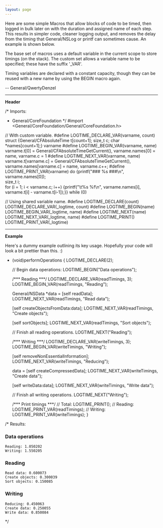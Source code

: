 ```yaml
---
layout: page
---
```


Here are some simple Macros that allow blocks of code to be timed, then logged in bulk later on with the duration and assigned name of each step.
This results in simpler code, cleaner logging output, and removes the delay from the timing that General/NSLog or printf can sometimes cause.
An example is shown below.

The base set of macros uses a default variable in the current scope to store timings (on the stack).
The custom set allows a variable name to be specified; these have the suffix '_VAR'.

Timing variables are declared with a constant capacity, though they can be reused with a new name by using the BEGIN macro again.

-- General/QwertyDenzel

----
**Header**
    
/* Imports:
 *  General/CoreFoundation
 */
#import <General/CoreFoundation/General/CoreFoundation.h>


// With custom variable.
#define LOGTIME_DECLARE_VAR(varname, count) struct {General/CFAbsoluteTime t[count+1]; size_t c; char *names[count+1];} varname
#define LOGTIME_BEGIN_VAR(varname, name) varname.t[0] = General/CFAbsoluteTimeGetCurrent(), varname.names[0] = name, varname.c = 1
#define LOGTIME_NEXT_VAR(varname, name) varname.t[varname.c] = General/CFAbsoluteTimeGetCurrent(), varname.names[varname.c] = name, varname.c++;
#define LOGTIME_PRINT_VAR(varname) do {printf("### %s ###\n", varname.names[0]);\
size_t i;\
for (i = 1; i < varname.c; i++) {printf("\t%s %f\n", varname.names[i], varname.t[i] - varname.t[i-1]);}} while (0)

// Using shared variable name.
#define LOGTIME_DECLARE(count) LOGTIME_DECLARE_VAR(_logtime, count)
#define LOGTIME_BEGIN(name) LOGTIME_BEGIN_VAR(_logtime, name)
#define LOGTIME_NEXT(name) LOGTIME_NEXT_VAR(_logtime, name)
#define LOGTIME_PRINT() LOGTIME_PRINT_VAR(_logtime)


----
**Example**

Here's a dummy example outlining its key usage. Hopefully your code will look a bit prettier than this. :)

    
- (void)performOperations
{
	LOGTIME_DECLARE(2);
	
	// Begin data operations:
	LOGTIME_BEGIN("Data operations");
	
	/*** Reading ***/
	LOGTIME_DECLARE_VAR(readTimings, 3);
	LOGTIME_BEGIN_VAR(readTimings, "Reading");
	
	General/NSData *data = [self readData];
	LOGTIME_NEXT_VAR(readTimings, "Read data");
	
	[self createObjectsFromData:data];
	LOGTIME_NEXT_VAR(readTimings, "Create objects");
	
	[self sortObjects];
	LOGTIME_NEXT_VAR(readTimings, "Sort objects");
	
	// Finish all reading operations.
	LOGTIME_NEXT("Reading");
	
	/*** Writing ***/
	LOGTIME_DECLARE_VAR(writeTimings, 3);
	LOGTIME_BEGIN_VAR(writeTimings, "Writing");
	
	[self removeNonEssentialInformation];
	LOGTIME_NEXT_VAR(writeTimings, "Reducing");
	
	data = [self createCompressedData];
	LOGTIME_NEXT_VAR(writeTimings, "Create data");
	
	[self writeData:data];
	LOGTIME_NEXT_VAR(writeTimings, "Write data");
	
	// Finish all writing operations.
	LOGTIME_NEXT("Writing");
	
	/*** Print timings ***/
	// Total:
	LOGTIME_PRINT();
	// Reading:
	LOGTIME_PRINT_VAR(readTimings);
	// Writing:
	LOGTIME_PRINT_VAR(writeTimings);
}

/*
Results:
### Data operations ###
	Reading: 1.050202
	Writing: 1.550205
### Reading ###
	Read data: 0.600073
	Create objects: 0.300039
	Sort objects: 0.150085
### Writing ###
	Reducing: 0.450063
	Create data: 0.250055
	Write data: 0.850084
*/

